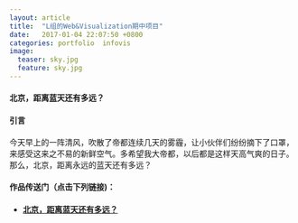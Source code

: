 ```yaml
---
layout: article
title:  "L组的Web&Visualization期中项目"
date:   2017-01-04 22:07:50 +0800
categories: portfolio  infovis 
image:
  teaser: sky.jpg
  feature: sky.jpg
---
```


#### 北京，距离蓝天还有多远？


#### 引言
今天早上的一阵清风，吹散了帝都连续几天的雾霾，让小伙伴们纷纷摘下了口罩，来感受这来之不易的新鲜空气。多希望我大帝都，以后都是这样天高气爽的日子。那么，北京，距离永远的蓝天还有多远？



#### 作品传送门（点击下列链接)：
- #### <a href="https://arifin395.github.io/portfolio/visualization1/index.html" target="_blank">北京，距离蓝天还有多远？</a>